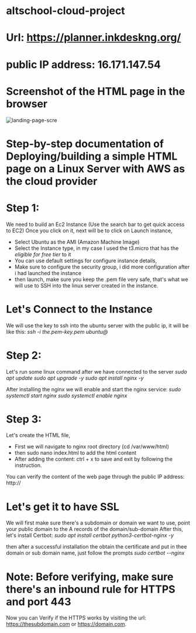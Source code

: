 # altschool-cloud-project

# Url: https://planner.inkdeskng.org/
# public IP address: 16.171.147.54

# Screenshot of the HTML page in the browser
![landing-page-scre](https://github.com/user-attachments/assets/c02042ca-a627-48d4-a22f-b665a1fb8e11)

# Step-by-step documentation of Deploying/building a simple HTML page on a Linux Server with AWS as the cloud provider

# Step 1:
We need to build an Ec2 Instance (Use the search bar to get quick access to EC2) 
Once you click on it, next will be to click on Launch instance, 
- Select Ubuntu as the AMI (Amazon Machine Image) 
- Select the Instance type, in my case I used the t3.micro that has the *eligible for free tier* to it
- You can use default settings for configure instance details,
- Make sure to configure the security group, i did more configuration after i had launched the instance
- then launch, make sure you keep the .pem file very safe, that's what we will use to SSH into the linux server created in the instance.

# Let's Connect to the Instance

We will use the key to ssh into the ubuntu server with the public ip, it will be like this:
*ssh -i the.pem-key.pem ubuntu@<public-ip>*

# Step 2:
Let's run some linux command after we have connected to the server
*sudo apt update
sudo apt upgrade -y
sudo apt install nginx -y*

After installing the nginx we will enable and start the nginx service:
*sudo systemctl start nginx
sudo systemctl enable nginx*

# Step 3:
Let's create the HTML file, 
- First we will navigate to nginx root directory (cd /var/www/html)
- then sudo nano index.html to add the html content
- After adding the content: ctrl + x to save and exit by following the instruction.

You can verify the content of the web page through the public IP address: 
http://<your-public-ip>

# Let's get it to have SSL 
We will first make sure there's a subdomain or domain we want to use, point your public domain to the A records of the domain/sub-domain
After this, let's install Certbot:
*sudo apt install certbot python3-certbot-nginx -y*

then after a successful installation the obtain the certificate and put in thee domain or sub domain name, just follow the prompts
*sudo certbot --nginx* 

# Note: Before verifying, make sure there's an inbound rule for HTTPS and port 443

Now you can Verify if the HTTPS works by visiting the url: https://thesubdomain.com or https://domain.com.





